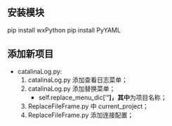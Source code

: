 ## 安装模块
pip install wxPython
pip install PyYAML

## 添加新项目
- catalinaLog.py:
    1. catalinaLog.py 添加查看日志菜单；
    2. catalinaLog.py 添加替换菜单；
        - self.replace_menu_dic['****']，其中****为项目名称；
    3. ReplaceFileFrame.py 中 current_project；
    3. ReplaceFileFrame.py 添加连接配置；